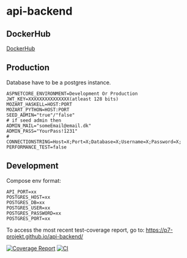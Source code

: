 # api-backend

## DockerHub
[DockerHub](https://hub.docker.com/r/p7project/api-backend)

## Production

Database have to be a postgres instance.

```env
ASPNETCORE_ENVIRONMENT=Development Or Production
JWT_KEY=XXXXXXXXXXXXXXX(atleast 128 bits)
MOZART_HASKELL=HOST:PORT
MOZART_PYTHON=HOST:PORT
SEED_ADMIN="true"/"false"
# if seed admin then
ADMIN_MAIL="someEmail@email.dk"
ADMIN_PASS="YourPass!1231"
#
CONNECTIONSTRING=Host=X;Port=X;Database=X;Username=X;Password=X;
PERFORMANCE_TEST=false
```

## Development

Compose env format:

```env
API_PORT=xx
POSTGRES_HOST=xx
POSTGRES_DB=xx
POSTGRES_USER=xx
POSTGRES_PASSWORD=xx
POSTGRES_PORT=xx
```

To access the most recent test-coverage report, go to: https://p7-projekt.github.io/api-backend/

[![Coverage Report](https://github.com/p7-projekt/api-backend/actions/workflows/pages/pages-build-deployment/badge.svg)](https://p7-projekt.github.io/api-backend/)
[![CI](https://github.com/p7-projekt/api-backend/actions/workflows/dotnet.yml/badge.svg)]()
